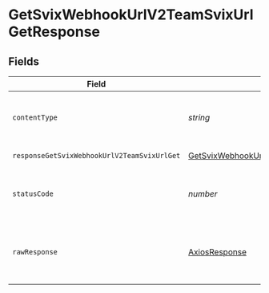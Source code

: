 # GetSvixWebhookUrlV2TeamSvixUrlGetResponse


## Fields

| Field                                                                                                                                                                               | Type                                                                                                                                                                                | Required                                                                                                                                                                            | Description                                                                                                                                                                         |
| ----------------------------------------------------------------------------------------------------------------------------------------------------------------------------------- | ----------------------------------------------------------------------------------------------------------------------------------------------------------------------------------- | ----------------------------------------------------------------------------------------------------------------------------------------------------------------------------------- | ----------------------------------------------------------------------------------------------------------------------------------------------------------------------------------- |
| `contentType`                                                                                                                                                                       | *string*                                                                                                                                                                            | :heavy_check_mark:                                                                                                                                                                  | HTTP response content type for this operation                                                                                                                                       |
| `responseGetSvixWebhookUrlV2TeamSvixUrlGet`                                                                                                                                         | [GetSvixWebhookUrlV2TeamSvixUrlGetResponseGetSvixWebhookUrlV2TeamSvixUrlGet](../../models/operations/getsvixwebhookurlv2teamsvixurlgetresponsegetsvixwebhookurlv2teamsvixurlget.md) | :heavy_minus_sign:                                                                                                                                                                  | Successful Response                                                                                                                                                                 |
| `statusCode`                                                                                                                                                                        | *number*                                                                                                                                                                            | :heavy_check_mark:                                                                                                                                                                  | HTTP response status code for this operation                                                                                                                                        |
| `rawResponse`                                                                                                                                                                       | [AxiosResponse](https://axios-http.com/docs/res_schema)                                                                                                                             | :heavy_minus_sign:                                                                                                                                                                  | Raw HTTP response; suitable for custom response parsing                                                                                                                             |